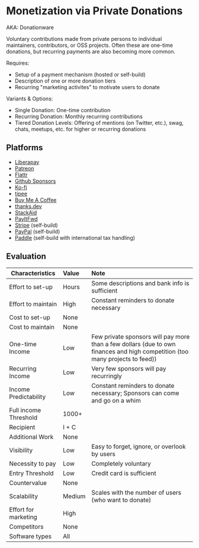 # Monetization via Private Donations
AKA: Donationware

Voluntary contributions made from private persons to individual maintainers, contributors, or OSS projects. Often these are one-time donations, but recurring payments are also becoming more common.

Requires:
* Setup of a payment mechanism (hosted or self-build)
* Description of one or more donation tiers
* Recurring "marketing activites" to motivate users to donate

Variants & Options:
* Single Donation: One-time contribution
* Recurring Donation: Monthly recurring contributions
* Tiered Donation Levels: Offering of mentions (on Twitter, etc.), swag, chats, meetups, etc. for higher or recurring donations

## Platforms
* [Liberapay](https://liberapay.com/)
* [Patreon](https://www.patreon.com/)
* [Flattr](https://flattr.com/)
* [Github Sponsors](https://github.com/sponsors)
* [Ko-fi](https://ko-fi.com/)
* [tipee](https://en.tipeee.com/)
* [Buy Me A Coffee](https://www.buymeacoffee.com/)
* [thanks.dev](https://thanks.dev/)
* [StackAid](https://www.stackaid.us/)
* [PayItFwd](https://payitfwd.dev/)
* [Stripe](https://www.stripe.com/) (self-build)
* [PayPal](https://www.paypal.com/) (self-build)
* [Paddle](https://www.paddle.com/) (self-build with international tax handling)

## Evaluation

| Characteristics                   | Value  | Note |
| --------------------------------- |:------ |:---- |
| Effort to set-up                  | Hours  | Some descriptions and bank info is sufficient
| Effort to maintain                | High   | Constant reminders to donate necessary
| Cost to set-up                    | None   | 
| Cost to maintain                  | None   | 
| One-time Income                   | Low    | Few private sponsors will pay more than a few dollars (due to own finances and high competition (too many projects to feed))
| Recurring Income                  | Low    | Very few sponsors will pay recurringly
| Income Predictability             | Low    | Constant reminders to donate necessary; Sponsors can come and go on a whim
| Full income Threshold             | 1000+  | 
| Recipient                         | I + C  | 
| Additional Work                   | None   | 
| Visibility                        | Low    | Easy to forget, ignore, or overlook by users
| Necessity to pay                  | Low    | Completely voluntary
| Entry Threshold                   | Low    | Credit card is sufficient
| Countervalue                      | None   | 
| Scalability                       | Medium | Scales with the number of users (who want to donate)
| Effort for marketing              | High   | 
| Competitors                       | None   | 
| Software types                    | All    | 
